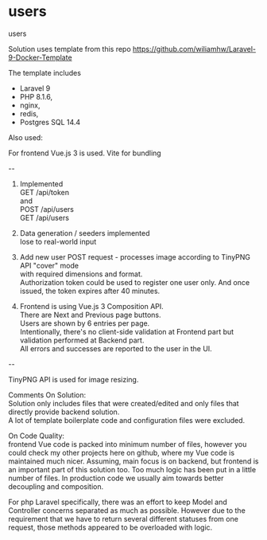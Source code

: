 # users   

users  

Solution uses template from this repo https://github.com/wiliamhw/Laravel-9-Docker-Template

The template includes

- Laravel 9
- PHP 8.1.6,
- nginx,
- redis,
- Postgres SQL 14.4

Also used:

For frontend Vue.js 3 is used. Vite for bundling  

--  
  
1. Implemented   
GET /api/token  
and   
POST  /api/users  
GET  /api/users  

2. Data generation / seeders implemented  
lose to real-world input  

3. Add new user POST request - processes image according to TinyPNG API "cover" mode   
with required dimensions and format.    
Authorization token could be used to register one user only. And once issued, the token expires after 40 minutes.  

4. Frontend is using Vue.js 3 Composition API.  
There are Next and Previous page buttons.  
Users are shown by 6 entries per page.   
Intentionally, there's no client-side validation at Frontend part but validation performed at Backend part.  
All errors and successes are reported to the user in the UI.     
   
--  

TinyPNG API is used for image resizing.  

Comments On Solution:  
Solution only includes files that were created/edited and only files that directly provide backend solution.  
A lot of template boilerplate code and configuration files were excluded.  

On Code Quality:  
frontend Vue code is packed into minimum number of files, however you could check my other projects here on github, where my Vue code  is maintained much nicer. Assuming, main focus is on backend, but frontend is an important part of this solution too. Too much logic has been put in a little number of files. In production code we usually aim towards better decoupling and composition.  

For php Laravel specifically, there was an effort to keep Model and Controller concerns separated as much as possible. However due to the requirement that we have to return several different statuses from one request, those methods appeared to be overloaded with logic.
